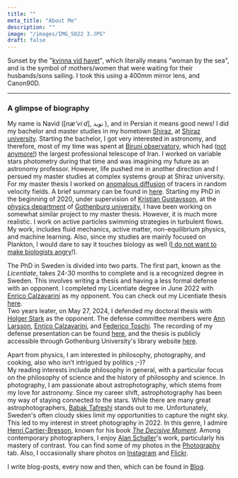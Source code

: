 ```yaml
---
title: ""
meta_title: "About Me"
description: ""
image: "/images/IMG_5022 3.JPG"
draft: false
---
```

Sunset by the "[kvinna vid havet](https://goteborgkonst.se/artwork/kvinna-vid-havet-sjomanshustrun)", which
literally means "woman by the sea", and is the symbol of mothers/women that were waiting for their husbands/sons 
sailing. I took this using a 400mm mirror lens, and Canon90D.
<hr>

### A glimpse of biography

My name is Navid ([*næ'viːd*], نوید ), and in Persian it means good news! I did my bachelor and master studies in my 
hometown [Shiraz](https://en.wikipedia.org/wiki/Shiraz), at [Shiraz university](https://shirazu.ac.ir/en/home). 
Starting the bachelor, I got very interested in astronomy, and
therefore, most of my time was spent at [Biruni observatory](https://obs.shirazu.ac.ir/), which had 
([not anymore!](https://www.science.org/content/article/door-open-iranian-astronomers-seek-collaborations-their-new-world-class-telescope)) 
the largest professional telescope of Iran. I worked on variable stars photometry during that time and 
was imagining my future as an astronomy professor. However, life pushed me in another direction and I 
persued my master studies at complex systems group at Shiraz university. 
For my master thesis I worked on
[anomalous diffusion](https://en.wikipedia.org/wiki/Anomalous_diffusion) of tracers in random velocity fields.
A brief summary can be found in [here](../pdfs/phd_interview_presentation.pdf).
Starting my PhD in the beginning of 2020, under supervision of 
[Kristian Gustavsson](https://scholar.google.com/citations?user=w4AWzOoAAAAJ&hl=sv),
at the [physics department](https://www.gu.se/en/physics) of [Gothenburg university](https://www.gu.se/en),
I have been working on somewhat similar project to my master thesis. However, it is much more realistic. 
I work on active particles swimming strategies in turbulent flows. My work, includes fluid mechanics, active matter, 
non-equilibrium physics, and machine learning. Also, since my studies are mainly focused on Plankton, 
I would dare to say it touches biology as well ([I do not want to make biologists angry](https://elifesciences.org/articles/40018)!).

The PhD in Sweden is divided into two parts. The first part, known as the *Licentiate*, takes 24-30 months to complete
and is a recognized degree in Sweden. This involves writing a thesis and having a less formal defense with an opponent.
I completed my Licentiate degree in June 2022 with [Enrico Calzavarini](http://www.ecalzavarini.info/) as my opponent.
You can check out my Licentiate thesis [here](https://gupea.ub.gu.se/handle/2077/71497). <br>
Two years leater, on May 27, 2024, I defended my doctoral thesis with [Holger Stark](https://www.tu.berlin/ag-stark/mitglieder/prof-dr-holger-stark) 
as the opponent. The defense committee members were [Ann Larsson](https://www.gu.se/en/about/find-staff/annlarsson), 
[Enrico Calzavarini](http://www.ecalzavarini.info/), and [Federico Toschi](https://www.tue.nl/en/research/researchers/federico-toschi).
The recording of my defense presentation can be found [here](https://youtu.be/lrPcre6tV8o?si=b7x22VEaOZaLJ6y6), and the thesis is
publicly accessible through Gothenburg University's library website [here](https://gupea.ub.gu.se/handle/2077/80594).


Apart from physics, I am interested in philosophy, photography, and cooking, also who isn’t intrigued by politics ;-)? <br>
My reading interests include philosophy in general, with a particular focus on the philosophy of science and 
the history of philosophy and science. In photography, I am passionate about astrophotography, which stems from my 
love for astronomy. Since my career shift, astrophotography has been my way of staying connected to the stars. 
While there are many great astrophotographers, [Babak Tafreshi](https://babaktafreshi.com/) stands out to me. 
Unfortunately, Sweden's often cloudy skies limit my opportunities to capture the night sky. 
This led to my interest in street photography in 2022. In this genre, I admire [Henri Cartier-Bresson](https://en.wikipedia.org/wiki/Henri_Cartier-Bresson/), 
known for his book [*The Decisive Moment*](https://www.goodreads.com/en/book/show/6048685). 
Among contemporary photographers, I enjoy [Alan Schaller](https://alanschaller.com/)'s work, 
particularly his mastery of contrast.
You can find some of my photos in the [Photography](../photography) tab. Also, I occasionally share photos on [Instagram](https://www.instagram.com/navmou)
and [Flickr](https://www.flickr.com/people/189947020@N08/).

I write blog-posts, every now and then, which can be found in [Blog](../blog).
